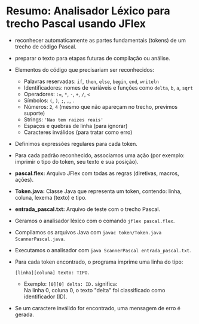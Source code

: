 # Resumo: Analisador Léxico para trecho Pascal usando JFlex

- reconhecer automaticamente as partes fundamentais (tokens) de um trecho de código Pascal.
- preparar o texto para etapas futuras de compilação ou análise.

- Elementos do código que precisariam ser reconhecidos:
  - Palavras reservadas: `if`, `then`, `else`, `begin`, `end`, `writeln`
  - Identificadores: nomes de variáveis e funções como `delta`, `b`, `a`, `sqrt`
  - Operadores: `:=`, `*`, `-`, `+`, `/`, `<`
  - Símbolos: `(`, `)`, `;`, `,`, `.`
  - Números: `2`, `4` (mesmo que não apareçam no trecho, previmos suporte)
  - Strings: `'Nao tem raizes reais'`
  - Espaços e quebras de linha (para ignorar)
  - Caracteres inválidos (para tratar como erro)

- Definimos expressões regulares para cada token.
- Para cada padrão reconhecido, associamos uma ação (por exemplo: imprimir o tipo do token, seu texto e sua posição).

- **pascal.flex:** Arquivo JFlex com todas as regras (diretivas, macros, ações).
- **Token.java:** Classe Java que representa um token, contendo: linha, coluna, lexema (texto) e tipo.
- **entrada_pascal.txt:** Arquivo de teste com o trecho Pascal.

- Geramos o analisador léxico com o comando `jflex pascal.flex`.
- Compilamos os arquivos Java com `javac token/Token.java ScannerPascal.java`.
- Executamos o analisador com `java ScannerPascal entrada_pascal.txt`.

- Para cada token encontrado, o programa imprime uma linha do tipo:
  ```
  [linha][coluna] texto: TIPO.
  ```
  - Exemplo: `[0][0] delta: ID.` significa:  
    Na linha 0, coluna 0, o texto "delta" foi classificado como identificador (ID).
- Se um caractere inválido for encontrado, uma mensagem de erro é gerada.
